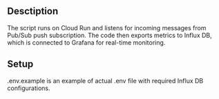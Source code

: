 ## Desctiption

The script runs on Cloud Run and listens for incoming messages from Pub/Sub push subscription.
The code then exports metrics to Influx DB, which is connected to Grafana for real-time monitoring.

## Setup

.env.example is an example of actual .env file with required Influx DB configurations.
